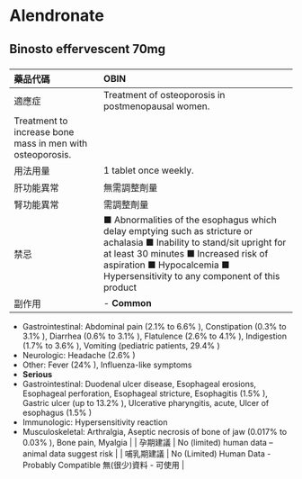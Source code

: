 # Alendronate

## Binosto effervescent 70mg

##### 

| 藥品代碼   | OBIN                                                                                                                                                                                                                                                                  |
|:-----------|:----------------------------------------------------------------------------------------------------------------------------------------------------------------------------------------------------------------------------------------------------------------------|
| 適應症     | Treatment of osteoporosis in postmenopausal women.
Treatment to increase bone mass in men with osteoporosis.                                                                                                                                                                                                                                                               |
| 用法用量   | 1 tablet once weekly.                                                                                                                                                                                                                                                 |
| 肝功能異常 | 無需調整劑量                                                                                                                                                                                                                                                          |
| 腎功能異常 | 需調整劑量                                                                                                                                                                                                                                                            |
| 禁忌       | ■ Abnormalities of the esophagus which delay emptying such as stricture or achalasia ■ Inability to stand/sit upright for at least 30 minutes ■ Increased risk of aspiration ■ Hypocalcemia ■ Hypersensitivity to any component of this product                       |
| 副作用     | - **Common**
- Gastrointestinal: Abdominal pain (2.1% to 6.6% ), Constipation (0.3% to 3.1% ), Diarrhea (0.6% to 3.1% ), Flatulence (2.6% to 4.1% ), Indigestion (1.7% to 3.6% ), Vomiting (pediatric patients, 29.4% )
- Neurologic: Headache (2.6% )
- Other: Fever (24% ), Influenza-like symptoms
- **Serious**
- Gastrointestinal: Duodenal ulcer disease, Esophageal erosions, Esophageal perforation, Esophageal stricture, Esophagitis (1.5% ), Gastric ulcer (up to 13.2% ), Ulcerative pharyngitis, acute, Ulcer of esophagus (1.5% )
- Immunologic: Hypersensitivity reaction
- Musculoskeletal: Arthralgia, Aseptic necrosis of bone of jaw (0.017% to 0.03% ), Bone pain, Myalgia |
| 孕期建議   | No (limited) human data – animal data suggest risk                                                                                                                                                                                                                    |
| 哺乳期建議 | No (Limited) Human Data - Probably Compatible 無(很少)資料 - 可使用                                                                                                                                                                                                   |

